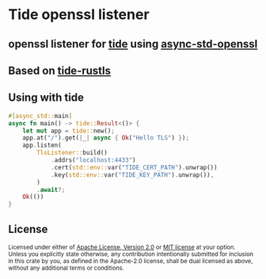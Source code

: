 # Tide openssl listener
## openssl listener for [tide](https://github.com/http-rs/tide) using [async-std-openssl](https://github.com/victorcwai/async-std-openssl)
## Based on [tide-rustls](https://github.com/http-rs/tide-rustls)

<!-- * [CI ![CI][ci-badge]][ci]
* [API Docs][docs] [![docs.rs docs][docs-badge]][docs]
* [Releases][releases] [![crates.io version][version-badge]][lib-rs]

[ci]: https://github.com/http-rs/tide-rustls/actions?query=workflow%3ACI
[ci-badge]: https://github.com/http-rs/tide-rustls/workflows/CI/badge.svg
[releases]: https://github.com/http-rs/tide-rustls/releases
[docs]: https://docs.rs/tide-rustls
[lib-rs]: https://lib.rs/tide-rustls
[docs-badge]: https://img.shields.io/badge/docs-latest-blue.svg?style=flat-square
[version-badge]: https://img.shields.io/crates/v/tide-rustls.svg?style=flat-square

## Installation
```sh
$ cargo add tide-rustls
``` -->

## Using with tide
```rust
#[async_std::main]
async fn main() -> tide::Result<()> {
    let mut app = tide::new();
    app.at("/").get(|_| async { Ok("Hello TLS") });
    app.listen(
        TlsListener::build()
            .addrs("localhost:4433")
            .cert(std::env::var("TIDE_CERT_PATH").unwrap())
            .key(std::env::var("TIDE_KEY_PATH").unwrap()),
        )
        .await?;
    Ok(())
}
```

<!-- ## Safety
This crate uses ``#![deny(unsafe_code)]`` to ensure everything is implemented in
100% Safe Rust. -->

## License

<sup>
Licensed under either of <a href="LICENSE-APACHE">Apache License, Version
2.0</a> or <a href="LICENSE-MIT">MIT license</a> at your option.
</sup>

<br/>

<sub>
Unless you explicitly state otherwise, any contribution intentionally submitted
for inclusion in this crate by you, as defined in the Apache-2.0 license, shall
be dual licensed as above, without any additional terms or conditions.
</sub>
